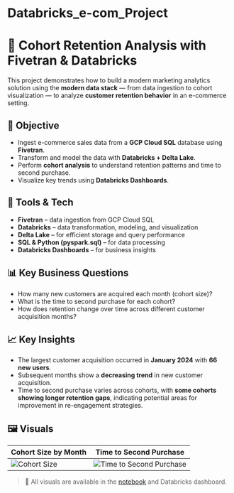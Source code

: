 # Databricks_e-com_Project
# 🛒 Cohort Retention Analysis with Fivetran & Databricks

This project demonstrates how to build a modern marketing analytics solution using the **modern data stack** — from data ingestion to cohort visualization — to analyze **customer retention behavior** in an e-commerce setting.

## 🎯 Objective

- Ingest e-commerce sales data from a **GCP Cloud SQL** database using **Fivetran**.
- Transform and model the data with **Databricks + Delta Lake**.
- Perform **cohort analysis** to understand retention patterns and time to second purchase.
- Visualize key trends using **Databricks Dashboards**.

## 🧱 Tools & Tech

- **Fivetran** – data ingestion from GCP Cloud SQL
- **Databricks** – data transformation, modeling, and visualization
- **Delta Lake** – for efficient storage and query performance
- **SQL & Python (pyspark.sql)** – for data processing
- **Databricks Dashboards** – for business insights

## 📊 Key Business Questions

- How many new customers are acquired each month (cohort size)?
- What is the time to second purchase for each cohort?
- How does retention change over time across different customer acquisition months?

## 📈 Key Insights

- The largest customer acquisition occurred in **January 2024** with **66 new users**.
- Subsequent months show a **decreasing trend** in new customer acquisition.
- Time to second purchase varies across cohorts, with **some cohorts showing longer retention gaps**, indicating potential areas for improvement in re-engagement strategies.

## 🖼️ Visuals

| Cohort Size by Month | Time to Second Purchase |
|----------------------|--------------------------|
| ![Cohort Size](./screenshots/cohort_size.png) | ![Time to Second Purchase](./screenshots/time_to_second_purchase.png) |

> 📍 All visuals are available in the [notebook](./notebooks/Explore_cohort_analysis_bigquery_catalog.cohort_db.ecom_orders.ipynb) and Databricks dashboard.


